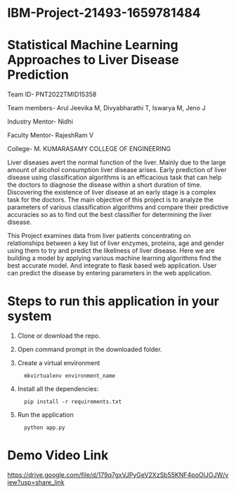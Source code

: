 # IBM-Project-21493-1659781484
# Statistical Machine Learning Approaches to Liver Disease Prediction

Team ID- PNT2022TMID15358

Team members- Arul Jeevika M, Divyabharathi T, Iswarya M, Jeno J

Industry Mentor- Nidhi

Faculty Mentor- RajeshRam V

College- M. KUMARASAMY COLLEGE OF ENGINEERING

Liver diseases avert the normal function of the liver. Mainly due to the large amount of alcohol consumption liver disease arises. Early prediction of liver disease using classification algorithms is an efficacious task that can help the doctors to diagnose the disease within a short duration of time. Discovering the existence of liver disease at an early stage is a complex task for the doctors. The main objective of this project is to analyze the parameters of various classification algorithms and compare their predictive accuracies so as to find out the best classifier for determining the liver disease.

This Project examines data from liver patients concentrating on relationships between a key list of liver enzymes, proteins, age and gender using them to try and predict the likeliness of liver disease. Here we are building a model by applying various machine learning algorithms find the best accurate model. And integrate to flask based web application. User can predict the disease by entering parameters in the web application.

# Steps to run this application in your system
  1. Clone or download the repo.
  2. Open command prompt in the downloaded folder.
  3. Create a virtual environment
        
           mkvirtualenv environment_name
        
  4. Install all the dependencies:
        
           pip install -r requirements.txt
        
  5. Run the application
        
           python app.py
           
# Demo Video Link

  https://drive.google.com/file/d/179q7gxVJPyGeV2XzSb55KNF4poOIJOJW/view?usp=share_link
